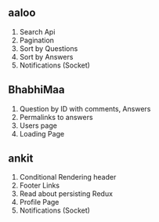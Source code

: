 ## aaloo

1. Search Api
2. Pagination
3. Sort by Questions
4. Sort by Answers
5. Notifications (Socket)

## BhabhiMaa

1. Question by ID with comments, Answers
2. Permalinks to answers
3. Users page
4. Loading Page

## ankit

1. Conditional Rendering header
2. Footer Links
3. Read about persisting Redux
4. Profile Page
5. Notifications (Socket)
